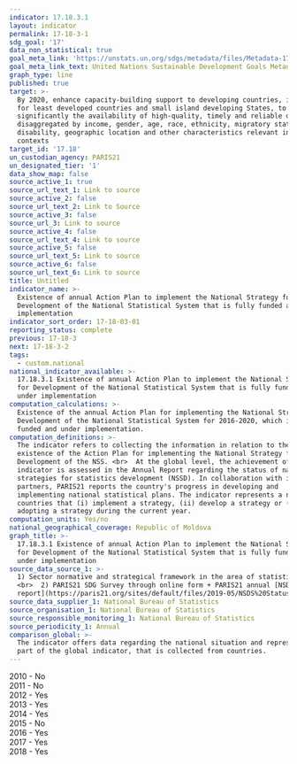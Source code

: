 ```yaml
---
indicator: 17.18.3.1
layout: indicator
permalink: 17-18-3-1
sdg_goal: '17'
data_non_statistical: true
goal_meta_link: 'https://unstats.un.org/sdgs/metadata/files/Metadata-17-18-03.pdf'
goal_meta_link_text: United Nations Sustainable Development Goals Metadata (pdf 468kB)
graph_type: line
published: true
target: >-
  By 2020, enhance capacity-building support to developing countries, including
  for least developed countries and small island developing States, to increase
  significantly the availability of high-quality, timely and reliable data
  disaggregated by income, gender, age, race, ethnicity, migratory status,
  disability, geographic location and other characteristics relevant in national
  contexts
target_id: '17.18'
un_custodian_agency: PARIS21
un_designated_tier: '1'
data_show_map: false
source_active_1: true
source_url_text_1: Link to source
source_active_2: false
source_url_text_2: Link to Source
source_active_3: false
source_url_3: Link to source
source_active_4: false
source_url_text_4: Link to source
source_active_5: false
source_url_text_5: Link to source
source_active_6: false
source_url_text_6: Link to source
title: Untitled
indicator_name: >-
  Existence of annual Action Plan to implement the National Strategy for
  Development of the National Statistical System that is fully funded and under
  implementation
indicator_sort_order: 17-18-03-01
reporting_status: complete
previous: 17-18-3
next: 17-18-3-2
tags:
  - custom.national
national_indicator_available: >-
  17.18.3.1 Existence of annual Action Plan to implement the National Strategy
  for Development of the National Statistical System that is fully funded and
  under implementation
computation_calculations: >-
  Existence of the annual Action Plan for implementing the National Strategy for
  Development of the National Statistical System for 2016-2020, which is fully
  funded and under implementation.
computation_definitions: >-
  The indicator refers to collecting the information in relation to the
  existence of the Action Plan for implementing the National Strategy for
  Development of the NSS. <br>  At the global level, the achievement of this
  indicator is assessed in the Annual Report regarding the status of national
  strategies for statistics development (NSSD). In collaboration with its
  partners, PARIS21 reports the country's progress in developing and
  implementing national statistical plans. The indicator represents a number of
  countries that (i) implement a strategy, (ii) develop a strategy or (iii) are
  adopting a strategy during the current year.
computation_units: Yes/no
national_geographical_coverage: Republic of Moldova
graph_title: >-
  17.18.3.1 Existence of annual Action Plan to implement the National Strategy
  for Development of the National Statistical System that is fully funded and
  under implementation
source_data_source_1: >-
  1) Sector normative and strategical framework in the area of statistics - NBS
  <br>  2) PARIS21 SDG Survey through online form + PARIS21 annual [NSDS status
  report](https://paris21.org/sites/default/files/2019-05/NSDS%20Status%20Report%20May%202019.pdf)
source_data_supplier_1: National Bureau of Statistics
source_organisation_1: National Bureau of Statistics
source_responsible_monitoring_1: National Bureau of Statistics
source_periodicity_1: Annual
comparison_global: >-
  The indicator offers data regarding the national situation and represents a
  part of the global indicator, that is collected from countries.
---
```

2010 - No<br>
2011 - No<br>
2012 - Yes<br>
2013 - Yes<br>
2014 - Yes<br>
2015 - No<br>
2016 - Yes<br>
2017 - Yes<br>
2018 - Yes
